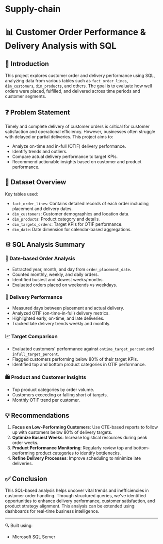 # Supply-chain

# 📊 Customer Order Performance & Delivery Analysis with SQL

## 🧾 Introduction

This project explores customer order and delivery performance using SQL, analyzing data from various tables such as `fact_order_lines`, `dim_customers`, `dim_products`, and others. The goal is to evaluate how well orders were placed, fulfilled, and delivered across time periods and customer segments.

## ❓ Problem Statement

Timely and complete delivery of customer orders is critical for customer satisfaction and operational efficiency. However, businesses often struggle with delayed or partial deliveries. This project aims to:

- Analyze on-time and in-full (OTIF) delivery performance.
- Identify trends and outliers.
- Compare actual delivery performance to target KPIs.
- Recommend actionable insights based on customer and product performance.

## 📁 Dataset Overview

Key tables used:
- `fact_order_lines`: Contains detailed records of each order including placement and delivery dates.
- `dim_customers`: Customer demographics and location data.
- `dim_products`: Product category and details.
- `dim_targets_orders`: Target KPIs for OTIF performance.
- `dim_date`: Date dimension for calendar-based aggregations.

## ⚙️ SQL Analysis Summary

### 📅 Date-based Order Analysis
- Extracted year, month, and day from `order_placement_date`.
- Counted monthly, weekly, and daily orders.
- Identified busiest and slowest weeks/months.
- Evaluated orders placed on weekends vs weekdays.

### 🚚 Delivery Performance
- Measured days between placement and actual delivery.
- Analyzed OTIF (on-time-in-full) delivery metrics.
- Highlighted early, on-time, and late deliveries.
- Tracked late delivery trends weekly and monthly.

### 📈 Target Comparison
- Evaluated customers' performance against `ontime_target_percent` and `infull_target_percent`.
- Flagged customers performing below 80% of their target KPIs.
- Identified top and bottom product categories in OTIF performance.

### 🛍 Product and Customer Insights
- Top product categories by order volume.
- Customers exceeding or falling short of targets.
- Monthly OTIF trend per customer.

## 💡 Recommendations

1. **Focus on Low-Performing Customers**: Use CTE-based reports to follow up with customers below 80% of delivery targets.
2. **Optimize Busiest Weeks**: Increase logistical resources during peak order weeks.
3. **Product Performance Monitoring**: Regularly review top and bottom-performing product categories to identify bottlenecks.
4. **Refine Delivery Processes**: Improve scheduling to minimize late deliveries.

## ✅ Conclusion

This SQL-based analysis helps uncover vital trends and inefficiencies in customer order handling. Through structured queries, we've identified opportunities to enhance delivery performance, customer satisfaction, and product strategy alignment. This analysis can be extended using dashboards for real-time business intelligence.

---

🔍 Built using:
- Microsoft SQL Server 
